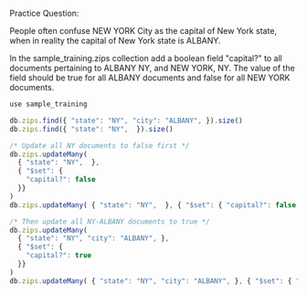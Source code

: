Practice Question:

People often confuse NEW YORK City as the capital of New York state, when in reality the capital of New York state is ALBANY.

In the sample_training.zips collection add a boolean field "capital?" to all documents pertaining to ALBANY NY, and NEW YORK, NY. The value of the field should be true for all ALBANY documents and false for all NEW YORK documents.

```js
use sample_training

db.zips.find({ "state": "NY", "city": "ALBANY", }).size()
db.zips.find({ "state": "NY",  }).size()

/* Update all NY documents to false first */
db.zips.updateMany(
  { "state": "NY",  },
  { "$set": {
    "capital?": false
  }}
)
db.zips.updateMany( { "state": "NY",  }, { "$set": { "capital?": false }} )

/* Then update all NY-ALBANY documents to true */
db.zips.updateMany(
  { "state": "NY", "city": "ALBANY", },
  { "$set": {
    "capital?": true
  }}
)
db.zips.updateMany( { "state": "NY", "city": "ALBANY", }, { "$set": { "capital?": true }} )
```
